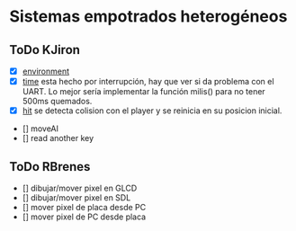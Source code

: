 # Sistemas empotrados heterogéneos

## ToDo KJiron
- [x] [environment](/asteroidsDBG.c)  
- [x] [time](/timerDBG.c) esta hecho por interrupción, hay que ver si da problema con el UART. Lo mejor sería implementar la función milis() para no tener 500ms quemados. 
- [x] [hit](/hit.h) se detecta colision con el player y se reinicia en su posicion inicial.
- [] moveAI
- [] read another key

## ToDo RBrenes

- [] dibujar/mover pixel en GLCD
- [] dibujar/mover pixel en SDL
- [] mover pixel de placa desde PC
- [] mover pixel de PC desde placa

